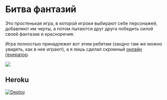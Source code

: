 # Битва фантазий
Это простенькая игра, в которой игроки выбирают себе персонажей, добавляют им черты, а потом пытаются друг друга победить силой своей фантазии и красноречия.

Игра полностью принадлежит вот этим ребятам (заодно там же можно увидеть, как в нее играют), а я лишь сделал скромный [онлайн генератор](https://battle-of-fantasy.herokuapp.com/):

[![](https://img.youtube.com/vi/6wNKFNoepgE/0.jpg)](https://www.youtube.com/watch?v=6wNKFNoepgE)

## Heroku
[![Deploy](https://www.herokucdn.com/deploy/button.svg)](https://heroku.com/deploy)